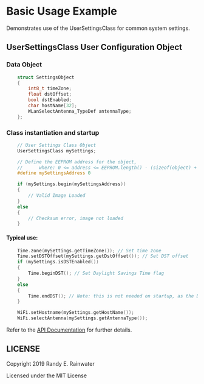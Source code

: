 # Basic Usage Example

Demonstrates use of the UserSettingsClass for common system settings.


## UserSettingsClass  User Configuration Object

### Data Object
```cpp
    struct SettingsObject
    {
        int8_t timeZone;
        float dstOffset;
        bool dstEnabled;
        char hostName[32];
        WLanSelectAntenna_TypeDef antennaType;
    };
```
### Class instantiation and startup
```cpp
    // User Settings Class Object
    UserSettingsClass mySettings;

    // Define the EEPROM address for the object,
    //      where: 0 <= address <= EEPROM.length() - (sizeof(object) + sizeof(uint16_t))
    #define mySettingsAddress 0

    if (mySettings.begin(mySettingsAddress))
    {
        // Valid Image Loaded
    }
    else
    {
        // Checksum error, image not loaded
    }
```
#### Typical use:
```cpp
    Time.zone(mySettings.getTimeZone()); // Set time zone
    Time.setDSTOffset(mySettings.getDstOffset()); // Set DST offset
    if (mySettings.isDSTEnabled())
    {
        Time.beginDST(); // Set Daylight Savings Time flag
    }
    else
    {
        Time.endDST(); // Note: this is not needed on startup, as the DST setting defaults to off.
    }

    WiFi.setHostname(mySettings.getHostName());
    WiFi.selectAntenna(mySettings.getAntennaType());
```

Refer to the [API Documentation](https://randyrtx.github.io/EEPROM_Class/) for further details.

## LICENSE
Copyright 2019 Randy E. Rainwater

Licensed under the MIT License

